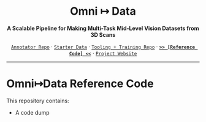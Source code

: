 <div align="center">

# Omni ↦ Data
**A Scalable Pipeline for Making Multi-Task Mid-Level Vision Datasets from 3D Scans**

  
[`Annotator Repo`](https://github.com/Ainaz99/omnidata-annotator) &centerdot; [`Starter Data`](https://github.com/EPFL-VILAB/omnidata-dataset) &centerdot;  [`Tooling + Training Repo`](https://github.com/Ainaz99/omnidata-tools) &centerdot;  [**`>> [Reference Code] <<`**](https://github.com/Ainaz99/Omnidata) &centerdot; [`Project Website`](https://omnidata.vision)

</div>

---
# Omni↦Data Reference Code

This repository contains:
- A code dump
